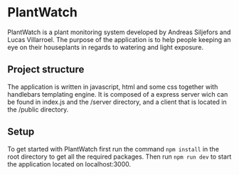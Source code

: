 # PlantWatch

PlantWatch is a plant monitoring system developed by Andreas Siljefors and Lucas Villarroel. The purpose of the application is to help people keeping an eye on their houseplants in regards to watering and light exposure.

## Project structure
The application is written in javascript, html and some css together with handlebars templating engine. 
It is composed of a express server wich can be found in index.js and the /server directory, and a client that is located in the /public directory.

## Setup
To get started with PlantWatch first run the command `npm install` in the root directory to get all the required packages. Then run `npm run dev` to start the application located on localhost:3000.
